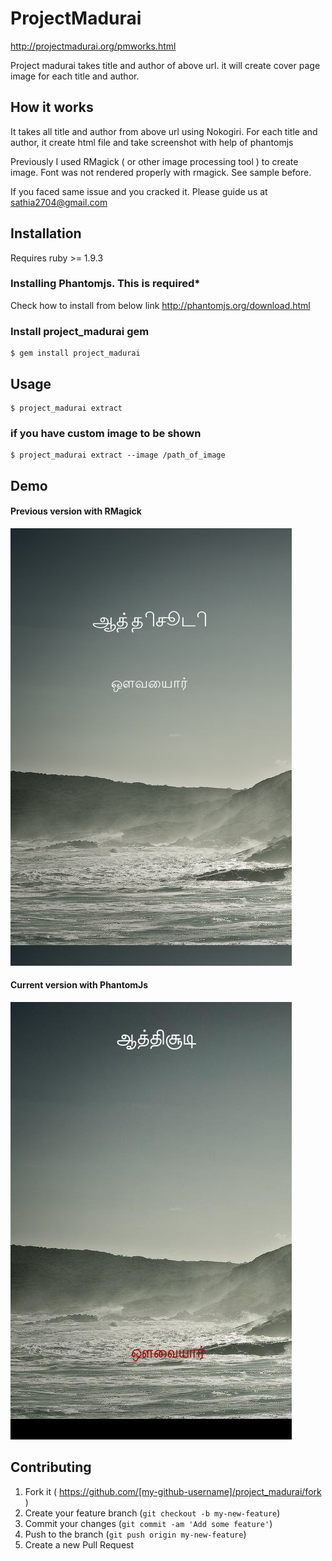 # ProjectMadurai

http://projectmadurai.org/pmworks.html

Project madurai takes title and author of above url. it will create cover page image for each title and author.

## How it works

It takes all title and author from above url using Nokogiri. For each title and author, it create html file and take screenshot with help of phantomjs

Previously I used RMagick ( or other image processing tool ) to create image. Font was not rendered properly with rmagick. See sample before. 

If you faced same issue and you cracked it. Please guide us at sathia2704@gmail.com


## Installation

Requires ruby >= 1.9.3

### Installing Phantomjs. This is required*

Check how to install from below link
http://phantomjs.org/download.html

### Install project_madurai gem

    $ gem install project_madurai

## Usage

    $ project_madurai extract

### if you have custom image to be shown
    
    $ project_madurai extract --image /path_of_image


## Demo

#### Previous version with RMagick

![alt text](public/sample1.jpg "Demo")

#### Current version with PhantomJs

![alt text](public/sample2.jpg "Demo")




## Contributing

1. Fork it ( https://github.com/[my-github-username]/project_madurai/fork )
2. Create your feature branch (`git checkout -b my-new-feature`)
3. Commit your changes (`git commit -am 'Add some feature'`)
4. Push to the branch (`git push origin my-new-feature`)
5. Create a new Pull Request
